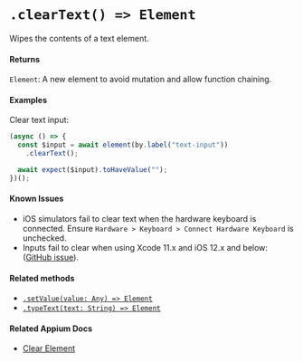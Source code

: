 # `.clearText() => Element`

Wipes the contents of a text element.

#### Returns

`Element`: A new element to avoid mutation and allow function chaining.

#### Examples

Clear text input:

```javascript
(async () => {
  const $input = await element(by.label("text-input"))
    .clearText();

  await expect($input).toHaveValue("");
})();
```

#### Known Issues

- iOS simulators fail to clear text when the hardware keyboard is connected. Ensure `Hardware > Keyboard > Connect Hardware Keyboard` is unchecked.
- Inputs fail to clear when using Xcode 11.x and iOS 12.x and below: ([GitHub issue](https://github.com/appium/appium/issues/13288)).

#### Related methods

- [`.setValue(value: Any) => Element`](./setValue.md)
- [`.typeText(text: String) => Element`](./typeText.md)

#### Related Appium Docs

- [Clear Element](http://appium.io/docs/en/commands/element/actions/clear/)
